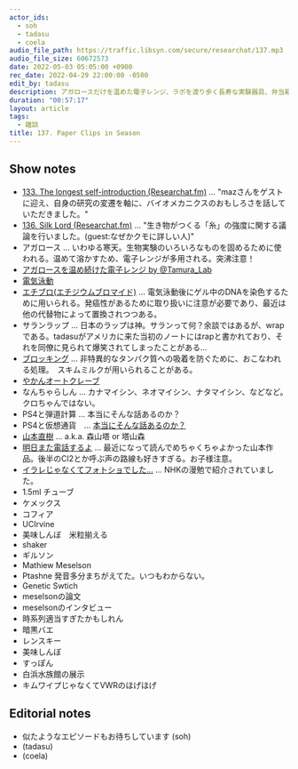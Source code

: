 ```yaml
---
actor_ids:
  - soh
  - tadasu
  - coela
audio_file_path: https://traffic.libsyn.com/secure/researchat/137.mp3
audio_file_size: 60672573
date: 2022-05-03 05:05:00 +0900
rec_date: 2022-04-29 22:00:00 -0500
edit_by: tadasu
description: アガロースだけを温めた電子レンジ、ラボを渡り歩く長寿な実験器具、弁当箱にあった1.5mlチューブ、クリップの旬について話しました。
duration: "00:57:17"
layout: article
tags:
  - 雑談
title: 137. Paper Clips in Season
---
```


## Show notes
- [133. The longest self-introduction (Researchat.fm)](https://researchat.fm/episode/133) ... "mazさんをゲストに迎え、自身の研究の変遷を軸に、バイオメカニクスのおもしろさを話していただきました。"
- [136. Silk Lord (Researchat.fm)](https://researchat.fm/episode/136) ... "生き物がつくる「糸」の強度に関する議論を行いました。(guest:なぜかクモに詳しい人)"
- アガロース ... いわゆる寒天。生物実験のいろいろなものを固めるために使われる。温めて溶かすため、電子レンジが多用される。突沸注意！
- [アガロースを温め続けた電子レンジ by @Tamura_Lab](https://twitter.com/Tamura_Lab/status/1481890948162359298)
- [電気泳動](https://ja.wikipedia.org/wiki/%E9%9B%BB%E6%B0%97%E6%B3%B3%E5%8B%95)
- [エチブロ(エチジウムブロマイド)](https://www.nippongene.com/siyaku/product/electrophoresis/stain/etbr-solution.html) ... 電気泳動後にゲル中のDNAを染色するために用いられる。発癌性があるために取り扱いに注意が必要であり、最近は他の代替物によって置換されつつある。
- サランラップ ... 日本のラップは神。サランって何？余談ではあるが、wrapである。tadasuがアメリカに来た当初のノートにはrapと書かれており、それを同僚に見られて爆笑されてしまったことがある...
- [ブロッキング](https://ruo.mbl.co.jp/bio/support/method/westernblotting.html) ... 非特異的なタンパク質への吸着を防ぐために、おこなわれる処理。　スキムミルクが用いられることがある。
- [やかんオートクレーブ](https://twitter.com/researchat_fm/status/1416150009163169795)
- なんちゃらしん ... カナマイシン、ネオマイシン、ナタマイシン、などなど。クロちゃんではない。
- PS4と弾道計算 ... 本当にそんな話あるのか？
- PS4と仮想通貨　... [本当にそんな話あるのか？](https://gigazine.net/news/20210714-ps4-pros-cryptocurrency-mine-ukraine/)
- [山本直樹](https://ja.wikipedia.org/wiki/%E5%B1%B1%E6%9C%AC%E7%9B%B4%E6%A8%B9) ... a.k.a. 森山塔 or 塔山森
- [明日また電話するよ](https://www.amazon.co.jp/dp/B07256BW2R/) ... 最近になって読んでめちゃくちゃよかった山本作品。後半のCl2とか呼ぶ声の路線も好きすぎる。お子様注意。
- [イラレじゃなくてフォトショでした…](https://twitter.com/musicapiccolino/status/842708557304750080) ... NHKの漫勉で紹介されていました。
- 1.5ml チューブ
- ケメックス
- コフィア
- UCIrvine
- 美味しんぼ　米粒揃える
- shaker
- ギルソン
- Mathiew Meselson
- Ptashne 発音多分まちがえてた。いつもわからない。
- Genetic Swtich
- meselsonの論文
- meselsonのインタビュー
- 時系列適当すぎたかもしれん
- 暗黒バエ
- レンスキー
- 美味しんぼ
- すっぽん
- 白浜水族館の展示
- キムワイプじゃなくてVWRのほげほげ

## Editorial notes
- 似たようなエピソードもお待ちしています (soh)
- (tadasu)
- (coela)
